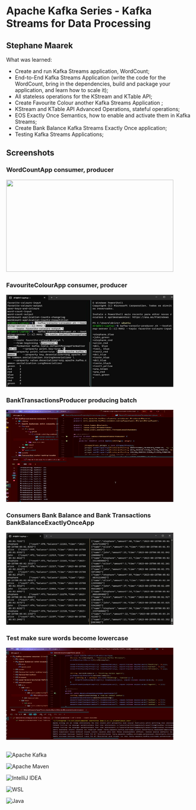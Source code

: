 
# Apache Kafka Series - Kafka Streams for Data Processing

## Stephane Maarek

What was learned:

- Create and run Kafka Streams application, WordCount;
- End-to-End Kafka Streams Application (write the code for the WordCount, bring in the dependencies, build and package your application, and learn how to scale it);
- All stateless operations for the KStream and KTable API;
- Create Favourite Colour another Kafka Streams Application ;
- KStream and KTable API Advanced Operations, stateful operations;
- EOS Exactly Once Semantics, how to enable and activate them in Kafka Streams;
- Create Bank Balance Kafka Streams Exactly Once application;
- Testing Kafka Streams Applications;

## Screenshots

### WordCountApp consumer, producer
<img src="https://github.com/DriRSantos/kafka-streams-course/blob/main/images/wordcountapp-console-producer-consumer.jpg?raw=true" width="450" height="248">

### FavouriteColourApp consumer, producer
<img src="https://github.com/DriRSantos/kafka-streams-course/blob/main/images/favorite-colors-app-consumer-producer.jpg?raw=true" width="450" height="248">

### BankTransactionsProducer producing batch
<img src="https://github.com/DriRSantos/kafka-streams-course/blob/main/images/BankTransactionsProducer-messages-batch.jpg?raw=true" width="450" height="248">

### Consumers Bank Balance and Bank Transactions BankBalanceExactlyOnceApp
<img src="https://github.com/DriRSantos/kafka-streams-course/blob/main/images/consumer-bank-balance-exactly-once-and-consumer-bank-transactions-kafka-streams-BankBalanceExactlyOnceApp.gif?raw=true" width="450" height="248">

### Test make sure words become lowercase
<img src="https://github.com/DriRSantos/kafka-streams-course/blob/main/images/test-makeSureWordsBecomeLowercase-passed.jpg?raw=true" width="450" height="248">

##

![Apache Kafka](https://img.shields.io/badge/Apache%20Kafka-000?style=for-the-badge&logo=apachekafka)

![Apache Maven](https://img.shields.io/badge/Apache%20Maven-C71A36.svg?style=for-the-badge&logo=Apache-Maven&logoColor=white)

![IntelliJ IDEA](https://img.shields.io/badge/IntelliJIDEA-000000.svg?style=for-the-badge&logo=intellij-idea&logoColor=white)

![WSL](https://img.shields.io/badge/WSL-0a97f5?style=for-the-badge&logo=linux&logoColor=whit)

![Java](https://img.shields.io/badge/java-%23ED8B00.svg?style=for-the-badge&logo=openjdk&logoColor=white)